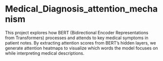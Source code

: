 # Medical_Diagnosis_attention_mechanism
This project explores how BERT (Bidirectional Encoder Representations from Transformers) processes and attends to key medical symptoms in patient notes. By extracting attention scores from BERT’s hidden layers, we generate attention heatmaps to visualize which words the model focuses on while interpreting medical descriptions.
